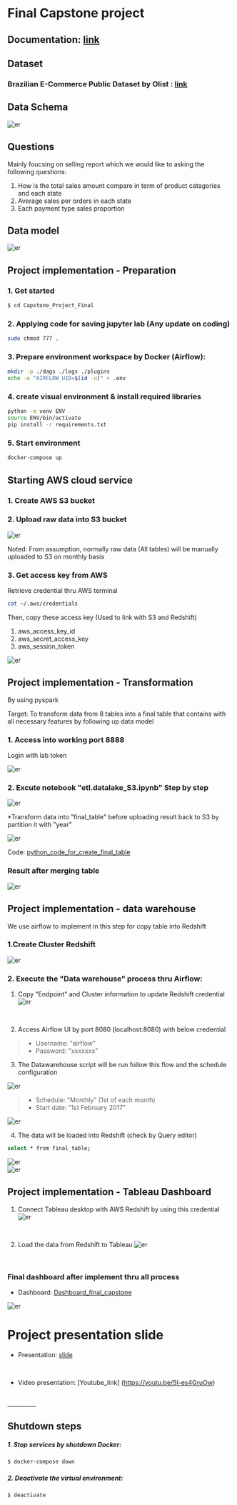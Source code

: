 # Final Capstone project

## Documentation: [link](https://github.com/pongthanin/swu-ds525/blob/main/Capstone_Project_Final/Document/Capstone%20project_%20Brazilian%20E-Commerce%20sales%20analysis%20-%20Google%20Docs.pdf)

## Dataset

### Brazilian E-Commerce Public Dataset by Olist : [link](https://www.kaggle.com/datasets/olistbr/brazilian-ecommerce?resource=download)

## Data Schema

![er](./Picture%20ref/HRhd2Y0.png)
<br>

## Questions
Mainly foucsing on selling report which we would like to asking the following questions:
1. How is the total sales amount compare in term of product catagories and each state
2. Average sales per orders in each state 
3. Each payment type sales proportion 


## Data model

![er](./Picture%20ref/Screenshot%202022-12-17%20214306.png)
<br>


## Project implementation - Preparation

### 1. Get started
```sh
$ cd Capstone_Project_Final
```


### 2. Applying code for saving jupyter lab (Any update on coding)

```sh
sudo chmod 777 .
```


### 3. Prepare environment workspace by Docker (Airflow):

```sh
mkdir -p ./dags ./logs ./plugins
echo -e "AIRFLOW_UID=$(id -u)" > .env
```


### 4. create visual environment & install required libraries
```sh
python -m venv ENV
source ENV/bin/activate
pip install -r requirements.txt
```


### 5. Start  environment

```sh
docker-compose up
```



## Starting AWS cloud service

### 1. Create AWS S3 bucket


### 2. Upload raw data into S3 bucket

![er](./Picture%20ref/Screenshot%202022-12-17%20130228.png)
<br>

Noted: From assumption, normally raw data (All tables) will be manually uploaded to S3 on monthly basis 
<br>

### 3. Get access key from AWS

Retrieve credential thru AWS terminal

```sh
cat ~/.aws/credentials
```
Then, copy these access key (Used to link with S3 and Redshift)
1) aws_access_key_id 
2) aws_secret_access_key
3) aws_session_token

![er](./Picture%20ref/Screenshot%202022-12-18%20201539.png)
<br>


## Project implementation - Transformation

By using pyspark

Target: To transform data from 8 tables into a final table that contains with all necessary features by following up data model
<br>

### 1. Access into working port 8888

Login with lab token

![er](./Picture%20ref/Screenshot%202022-10-05%20220731.png)
<br>

### 2. Excute notebook "etl.datalake_S3.ipynb" Step by step

![er](./Picture%20ref/Screenshot%202022-12-17%20222417.png)
<br>

*Transform data into "final_table" before uploading result back to S3 by partition it with "year"

![er](./Picture%20ref/Screenshot%202022-12-17%20130251.png)
<br>

Code: [python_code_for_create_final_table](https://github.com/pongthanin/swu-ds525/blob/main/Capstone_Project_Final/etl_datalake_S3.ipynb)
<br>

### Result after merging table
![er](./Picture%20ref/Screenshot%202022-12-17%20223352.png)
<br>


## Project implementation - data warehouse

We use airflow to implement in this step for copy table into Redshift

### 1.Create Cluster Redshift

![er](./Picture%20ref/Screenshot%202022-12-17%20130045.png)
<br>

### 2. Execute the "Data warehouse" process thru Airflow:

1) Copy "Endpoint" and Cluster information to update Redshift credential
![er](./Picture%20ref/Screenshot%202022-12-18%20135245.png)
<br>

2) Access Airflow UI by port 8080 (localhost:8080) with below credential
> - Username: "airflow"<br>
> - Password: "xxxxxxx"<br>

3) The Datawarehouse script will be run follow this flow and the schedule configuration

![er](./Picture%20ref/Screenshot%202022-12-17%20130540.png)
<br>

> - Schedule: "Monthly" (1st of each month)<br>
> - Start date: "1st February 2017"

![er](./Picture%20ref/Screenshot%202022-12-17%20130528.png)
<br>

4) The data will be loaded into Redshift (check by Query editor)
```sh
select * from final_table;
```
![er](./Picture%20ref/Screenshot%202022-12-17%20125758.png)
<br>
![er](./Picture%20ref/Screenshot%202022-12-17%20125839.png)
<br>

## Project implementation - Tableau Dashboard

1) Connect Tableau desktop with AWS Redshift by using this credential
![er](./Picture%20ref/Screenshot%202022-12-18%20140105.png)
<br>

2) Load the data from Redshift to Tableau
![er](./Picture%20ref/Screenshot%202022-12-18%20140211.png)
<br>

### Final dashboard after implement thru all process
- Dashboard: [Dashboard_final_capstone](https://public.tableau.com/app/profile/pongthanin.wangkiat/viz/Dashboard_final_capstone/Dashboard1)

![er](./Picture%20ref/Screenshot%202022-12-18%20191543.png)
<br>

# Project presentation slide

- Presentation: [slide](https://www.canva.com/design/DAFVGbsjpfY/5PK9Jd5Jx7bR1qdtmyfY-Q/view?utm_content=DAFVGbsjpfY&utm_campaign=designshare&utm_medium=link&utm_source=publishsharelink)
<br>

- Video presentation: [Youtube_link] (https://youtu.be/5I-es4GruOw)
<br>
__________
<br>

## Shutdown steps
##### 1. Stop services by shutdown Docker:
```sh
$ docker-compose down
```

##### 2. Deactivate the virtual environment:
```sh
$ deactivate
```